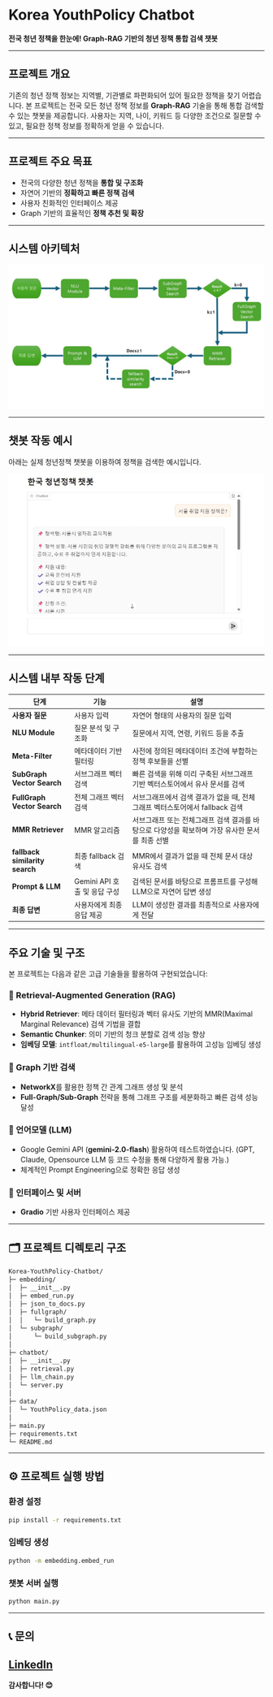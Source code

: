 # Korea YouthPolicy Chatbot

**전국 청년 정책을 한눈에! Graph-RAG 기반의 청년 정책 통합 검색 챗봇**

---

## 프로젝트 개요

기존의 청년 정책 정보는 지역별, 기관별로 파편화되어 있어 필요한 정책을 찾기 어렵습니다. 본 프로젝트는 전국 모든 청년 정책 정보를 **Graph-RAG** 기술을 통해 통합 검색할 수 있는 챗봇을 제공합니다. 사용자는 지역, 나이, 키워드 등 다양한 조건으로 질문할 수 있고, 필요한 정책 정보를 정확하게 얻을 수 있습니다.

---

## 프로젝트 주요 목표

* 전국의 다양한 청년 정책을 **통합 및 구조화**
* 자연어 기반의 **정확하고 빠른 정책 검색**
* 사용자 친화적인 인터페이스 제공
* Graph 기반의 효율적인 **정책 추천 및 확장**

---
## 시스템 아키텍처
![Architecture](img/Chatbot-Architecture.jpg)

---
## 챗봇 작동 예시

아래는 실제 청년정책 챗봇을 이용하여 정책을 검색한 예시입니다.

![챗봇 작동 예시](img/screenshot.jpg)

---
## 시스템 내부 작동 단계

| 단계 | 기능 | 설명 |
| --- | --- | --- |
| **사용자 질문** | 사용자 입력 | 자연어 형태의 사용자의 질문 입력 |
| **NLU Module** | 질문 분석 및 구조화 | 질문에서 지역, 연령, 키워드 등을 추출 |
| **Meta-Filter** | 메타데이터 기반 필터링 | 사전에 정의된 메타데이터 조건에 부합하는 정책 후보들을 선별 |
| **SubGraph Vector Search** | 서브그래프 벡터 검색 | 빠른 검색을 위해 미리 구축된 서브그래프 기반 벡터스토어에서 유사 문서를 검색 |
| **FullGraph Vector Search** | 전체 그래프 벡터 검색 | 서브그래프에서 검색 결과가 없을 때, 전체 그래프 벡터스토어에서 fallback 검색 |
| **MMR Retriever** | MMR 알고리즘 | 서브그래프 또는 전체그래프 검색 결과를 바탕으로 다양성을 확보하며 가장 유사한 문서를 최종 선별 |
| **fallback similarity search** | 최종 fallback 검색 | MMR에서 결과가 없을 때 전체 문서 대상 유사도 검색 |
| **Prompt & LLM** | Gemini API 호출 및 응답 구성 | 검색된 문서를 바탕으로 프롬프트를 구성해 LLM으로 자연어 답변 생성 |
| **최종 답변** | 사용자에게 최종 응답 제공 | LLM이 생성한 결과를 최종적으로 사용자에게 전달 |



---
## 주요 기술 및 구조

본 프로젝트는 다음과 같은 고급 기술들을 활용하여 구현되었습니다:

### 📌 Retrieval-Augmented Generation (RAG)

* **Hybrid Retriever**: 메타 데이터 필터링과 벡터 유사도 기반의 MMR(Maximal Marginal Relevance) 검색 기법을 결합
* **Semantic Chunker**: 의미 기반의 청크 분할로 검색 성능 향상
* **임베딩 모델**: `intfloat/multilingual-e5-large`를 활용하여 고성능 임베딩 생성

### 📌 Graph 기반 검색

* **NetworkX**를 활용한 정책 간 관계 그래프 생성 및 분석
* **Full-Graph/Sub-Graph** 전략을 통해 그래프 구조를 세분화하고 빠른 검색 성능 달성

### 📌 언어모델 (LLM)

* Google Gemini API (**gemini-2.0-flash**) 활용하여 테스트하였습니다. (GPT, Claude, Opensource LLM 등 코드 수정을 통해 다양하게 활용 가능.)
* 체계적인 Prompt Engineering으로 정확한 응답 생성

### 📌 인터페이스 및 서버

* **Gradio** 기반 사용자 인터페이스 제공

---

## 🗂️ 프로젝트 디렉토리 구조

```
Korea-YouthPolicy-Chatbot/
├─ embedding/
│  ├─ __init__.py
│  ├─ embed_run.py
│  ├─ json_to_docs.py
│  ├─ fullgraph/
│  │   └─ build_graph.py
│  └─ subgraph/
│      └─ build_subgraph.py
│
├─ chatbot/
│  ├─ __init__.py
│  ├─ retrieval.py
│  ├─ llm_chain.py
│  └─ server.py
│
├─ data/
│  └─ YouthPolicy_data.json
│
├─ main.py
├─ requirements.txt
└─ README.md
```

---

## ⚙️ 프로젝트 실행 방법

### 환경 설정

```bash
pip install -r requirements.txt
```

### 임베딩 생성

```bash
python -m embedding.embed_run
```

### 챗봇 서버 실행

```bash
python main.py
```

---

## 📞 문의

[LinkedIn](www.linkedin.com/in/raheun-g-1066171b8)
---

**감사합니다! 😊**
